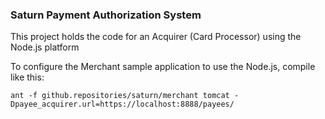 ### Saturn Payment Authorization System
This project holds the code for an Acquirer (Card Processor) using the Node.js platform

To configure the Merchant sample application to use the Node.js, compile like this:

```code
ant -f github.repositories/saturn/merchant tomcat -Dpayee_acquirer.url=https://localhost:8888/payees/
```
